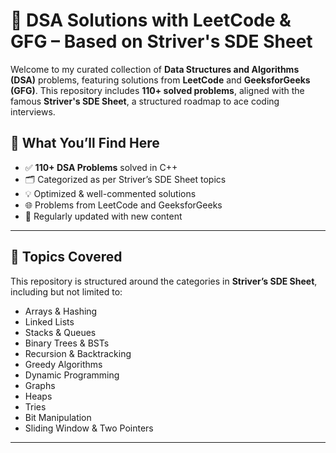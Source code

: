 # 🧠 DSA Solutions with LeetCode & GFG – Based on Striver's SDE Sheet

Welcome to my curated collection of **Data Structures and Algorithms (DSA)** problems, featuring solutions from **LeetCode** and **GeeksforGeeks (GFG)**. This repository includes **110+ solved problems**, aligned with the famous **Striver's SDE Sheet**, a structured roadmap to ace coding interviews.

## 🚀 What You’ll Find Here

- ✅ **110+ DSA Problems** solved in C++
- 🗂️ Categorized as per Striver’s SDE Sheet topics
- 💡 Optimized & well-commented solutions
- 🌐 Problems from LeetCode and GeeksforGeeks
- 📌 Regularly updated with new content

---

## 📝 Topics Covered

This repository is structured around the categories in **Striver’s SDE Sheet**, including but not limited to:

- Arrays & Hashing
- Linked Lists
- Stacks & Queues
- Binary Trees & BSTs
- Recursion & Backtracking
- Greedy Algorithms
- Dynamic Programming
- Graphs
- Heaps
- Tries
- Bit Manipulation
- Sliding Window & Two Pointers

---



